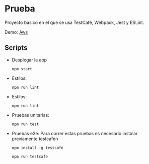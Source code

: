 # Prueba
Proyecto basico en el que se usa TestCafé, Webpack, Jest y ESLint.

Demo: [Aws](http://52.201.66.182:8080)

## Scripts
- Desplegar la app

  `
  npm start
  `
- Estilos:

  `
  npm run lint
  `
- Estilos:

  `
  npm run lint
  `  
- Pruebas unitarias:

  `
  npm run test
  `
- Pruebas e2e: Para correr estas pruebas es necesario instalar previamente testcafen

  `
  npm install -g testcafe
  `
  
  `
  npm run testcafe
  `
